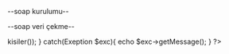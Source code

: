 --soap kurulumu--
<?php
if(extension_loaded("soap")){
echo "soap kurulu ";
}
else{
echo"soap kurulu değil";
}
?>

<?php

echo php_ini_loaded_file();
?>

--soap veri çekme--

<?php
try{
$istek= new SoapClient('http://localhost/sunucu.php?WSDL');
print_r($istek->kisiler());
}
catch(Exeption $exc){
echo $exc->getMessage();
}
?>
